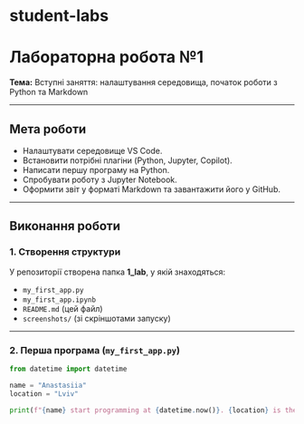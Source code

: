# student-labs
# Лабораторна робота №1  
**Тема:** Вступні заняття: налаштування середовища, початок роботи з Python та Markdown  

---

## Мета роботи
- Налаштувати середовище VS Code.  
- Встановити потрібні плагіни (Python, Jupyter, Copilot).  
- Написати першу програму на Python.  
- Спробувати роботу з Jupyter Notebook.  
- Оформити звіт у форматі Markdown та завантажити його у GitHub.  

---

## Виконання роботи

### 1. Створення структури
У репозиторії створена папка **1_lab**, у якій знаходяться:  
- `my_first_app.py`  
- `my_first_app.ipynb`  
- `README.md` (цей файл)  
- `screenshots/` (зі скріншотами запуску)  

---

### 2. Перша програма (`my_first_app.py`)
```python
from datetime import datetime

name = "Anastasiia"
location = "Lviv"

print(f"{name} start programming at {datetime.now()}. {location} is the best city!")
